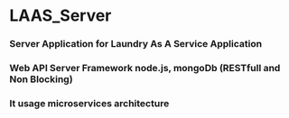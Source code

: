 # LAAS_Server

### Server Application for Laundry As A Service Application
### Web API Server Framework node.js, mongoDb  (RESTfull and Non Blocking)
### It usage microservices architecture
